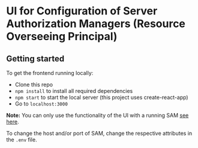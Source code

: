# UI for Configuration of Server Authorization Managers (Resource Overseeing Principal)



## Getting started

To get the frontend running locally:

- Clone this repo
- `npm install` to install all required dependencies
- `npm start` to start the local server (this project uses create-react-app)
- Go to `localhost:3000`

**Note:** You can only use the functionality of the UI with a running SAM [see here](https://gitlab.informatik.uni-bremen.de/WADI-Bachelor/dcaf-java).
 
To change the host and/or port of SAM, change the respective attributes in the `.env` file.

